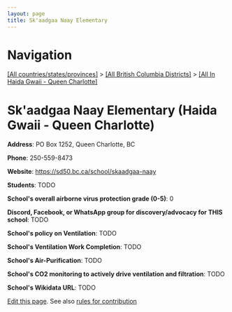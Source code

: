 ```yaml
---
layout: page
title: Sk'aadgaa Naay Elementary
---
```

# Navigation

[[All countries/states/provinces]](../../..) > [[All British Columbia Districts]](../..) > [[All In Haida Gwaii - Queen Charlotte]](..)

# Sk'aadgaa Naay Elementary (Haida Gwaii - Queen Charlotte)

**Address**: PO Box 1252, Queen Charlotte, BC

**Phone**: 250-559-8473

**Website**: <https://sd50.bc.ca/school/skaadgaa-naay>

**Students**: TODO

**School's overall airborne virus protection grade (0-5)**: 0

**Discord, Facebook, or WhatsApp group for discovery/advocacy for THIS school**: TODO

**School's policy on Ventilation**: TODO

**School's Ventilation Work Completion**: TODO

**School's Air-Purification**: TODO

**School's CO2 monitoring to actively drive ventilation and filtration**: TODO

**School's Wikidata URL**: TODO


[Edit this page](https://github.com/ventilate-schools/BC/edit/main/./Haida_Gwaii_-_Queen_Charlotte/Sk'aadgaa_Naay_Elementary.md). See also [rules for contribution](../../../contribution-rules/)